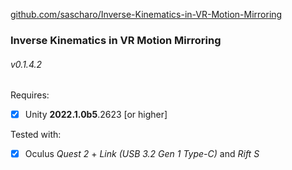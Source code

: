 <p>

[github.com/sascharo/Inverse-Kinematics-in-VR-Motion-Mirroring](https://github.com/sascharo/Inverse-Kinematics-in-VR-Motion-Mirroring)

</p>

### Inverse Kinematics in VR Motion Mirroring
###### v0.1.4.2

Requires:
- [X] Unity **2022.1.0b5**.2623 [or higher]

Tested with:
- [X] Oculus *Quest 2* + *Link (USB 3.2 Gen 1 Type-C)* and *Rift S*
